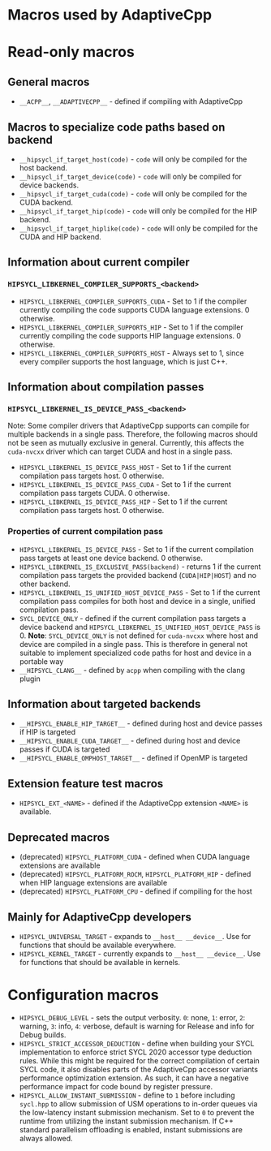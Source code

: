 # Macros used by AdaptiveCpp

# Read-only macros

## General macros
* `__ACPP__`, `__ADAPTIVECPP__` - defined if compiling with AdaptiveCpp

## Macros to specialize code paths based on backend

* `__hipsycl_if_target_host(code)` - `code` will only be compiled for the host backend.
* `__hipsycl_if_target_device(code)` - `code` will only be compiled for device backends.
* `__hipsycl_if_target_cuda(code)` - `code` will only be compiled for the CUDA backend.
* `__hipsycl_if_target_hip(code)` - `code` will only be compiled for the HIP backend.
* `__hipsycl_if_target_hiplike(code)` - `code` will only be compiled for the CUDA and HIP backend.

## Information about current compiler

### `HIPSYCL_LIBKERNEL_COMPILER_SUPPORTS_<backend>`

* `HIPSYCL_LIBKERNEL_COMPILER_SUPPORTS_CUDA` - Set to 1 if the compiler currently compiling the code supports CUDA language extensions. 0 otherwise.
* `HIPSYCL_LIBKERNEL_COMPILER_SUPPORTS_HIP` - Set to 1 if the compiler currently compiling the code supports HIP language extensions. 0 otherwise.
* `HIPSYCL_LIBKERNEL_COMPILER_SUPPORTS_HOST` - Always set to 1, since every compiler supports the host language, which is just C++.

## Information about compilation passes

### `HIPSYCL_LIBKERNEL_IS_DEVICE_PASS_<backend>`
Note: Some compiler drivers that AdaptiveCpp supports can compile for multiple backends in a single pass. Therefore, the following macros should not be seen as mutually exclusive in general. Currently, this affects the `cuda-nvcxx` driver which can target CUDA and host in a single pass.

* `HIPSYCL_LIBKERNEL_IS_DEVICE_PASS_HOST` - Set to 1 if the current compilation pass targets host. 0 otherwise. 
* `HIPSYCL_LIBKERNEL_IS_DEVICE_PASS_CUDA` - Set to 1 if the current compilation pass targets CUDA. 0 otherwise. 
* `HIPSYCL_LIBKERNEL_IS_DEVICE_PASS_HIP` - Set to 1 if the current compilation pass targets host. 0 otherwise. 

### Properties of current compilation pass

* `HIPSYCL_LIBKERNEL_IS_DEVICE_PASS` - Set to 1 if the current compilation pass targets at least one device backend. 0 otherwise.
* `HIPSYCL_LIBKERNEL_IS_EXCLUSIVE_PASS(backend)` - returns 1 if the current compilation pass targets the provided backend (`CUDA|HIP|HOST`) and no other backend.
* `HIPSYCL_LIBKERNEL_IS_UNIFIED_HOST_DEVICE_PASS` - Set to 1 if the current compilation pass compiles for both host and device in a single, unified compilation pass.
* `SYCL_DEVICE_ONLY` - defined if the current compilation pass targets a device backend and `HIPSYCL_LIBKERNEL_IS_UNIFIED_HOST_DEVICE_PASS` is 0. **Note**: `SYCL_DEVICE_ONLY` is not defined for `cuda-nvcxx` where host and device are compiled in a single pass. This is therefore in general not suitable to implement specialized code paths for host and device in a portable way
* `__HIPSYCL_CLANG__` - defined by `acpp` when compiling with the clang plugin

## Information about targeted backends

* `__HIPSYCL_ENABLE_HIP_TARGET__` - defined during host and device passes if HIP is targeted
* `__HIPSYCL_ENABLE_CUDA_TARGET__` - defined during host and device passes if CUDA is targeted
* `__HIPSYCL_ENABLE_OMPHOST_TARGET__` - defined if OpenMP is targeted

## Extension feature test macros

* `HIPSYCL_EXT_<NAME>` - defined if the AdaptiveCpp extension `<NAME>` is available.

## Deprecated macros

* (deprecated) `HIPSYCL_PLATFORM_CUDA` - defined when CUDA language extensions are available
* (deprecated) `HIPSYCL_PLATFORM_ROCM`, `HIPSYCL_PLATFORM_HIP` - defined when HIP language extensions are available
* (deprecated) `HIPSYCL_PLATFORM_CPU` - defined if compiling for the host


## Mainly for AdaptiveCpp developers
* `HIPSYCL_UNIVERSAL_TARGET` - expands to `__host__ __device__`. Use for functions that should be available everywhere.
* `HIPSYCL_KERNEL_TARGET` - currently expands to `__host__ __device__`. Use for functions that should be available in kernels.

# Configuration macros

* `HIPSYCL_DEBUG_LEVEL` - sets the output verbosity. `0`: none, `1`: error, `2`: warning, `3`: info, `4`: verbose, default is warning for Release and info for Debug builds.
* `HIPSYCL_STRICT_ACCESSOR_DEDUCTION` - define when building your SYCL implementation to enforce strict SYCL 2020 accessor type deduction rules. While this might be required for the correct compilation of certain SYCL code, it also disables parts of the AdaptiveCpp accessor variants performance optimization extension. As such, it can have a negative performance impact for code bound by register pressure.
* `HIPSYCL_ALLOW_INSTANT_SUBMISSION` - define to `1` before including `sycl.hpp` to allow submission of USM operations to in-order queues via the low-latency instant submission mechanism. Set to `0` to prevent the runtime from utilizing the instant submission mechanism. If C++ standard parallelism offloading is enabled, instant submissions are always allowed.

